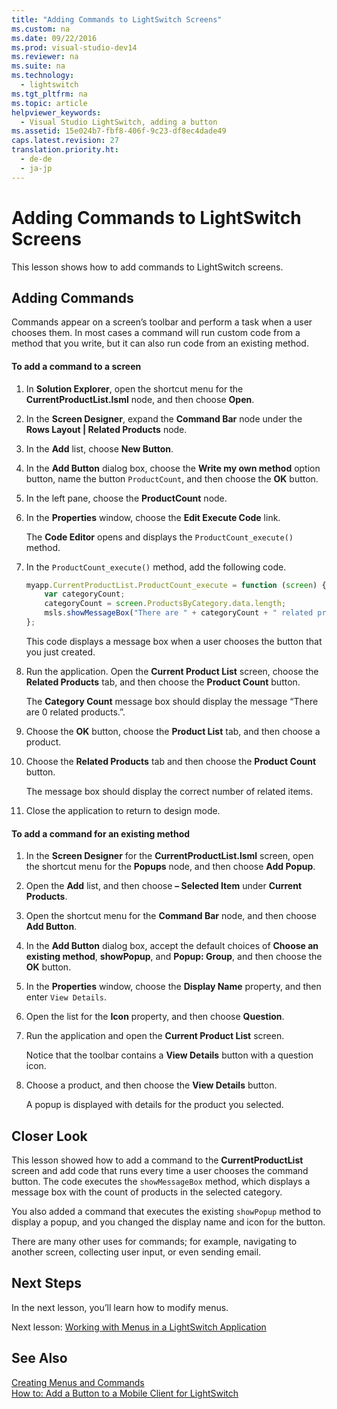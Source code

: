 ```yaml
---
title: "Adding Commands to LightSwitch Screens"
ms.custom: na
ms.date: 09/22/2016
ms.prod: visual-studio-dev14
ms.reviewer: na
ms.suite: na
ms.technology: 
  - lightswitch
ms.tgt_pltfrm: na
ms.topic: article
helpviewer_keywords: 
  - Visual Studio LightSwitch, adding a button
ms.assetid: 15e024b7-fbf8-406f-9c23-df8ec4dade49
caps.latest.revision: 27
translation.priority.ht: 
  - de-de
  - ja-jp
---
```

# Adding Commands to LightSwitch Screens
This lesson shows how to add commands to LightSwitch screens.  
  
## Adding Commands  
 Commands appear on a screen’s toolbar and perform a task when a user chooses them. In most cases a command will run custom code from a method that you write, but it can also run code from an existing method.  
  
#### To add a command to a screen  
  
1.  In **Solution Explorer**, open the shortcut menu for the **CurrentProductList.lsml** node, and then choose **Open**.  
  
2.  In the **Screen Designer**, expand the **Command Bar** node under the **Rows Layout &#124; Related Products** node.  
  
3.  In the **Add** list, choose **New Button**.  
  
4.  In the **Add Button** dialog box, choose the **Write my own method** option button, name the button `ProductCount`, and then choose the **OK** button.  
  
5.  In the left pane, choose the **ProductCount** node.  
  
6.  In the **Properties** window, choose the **Edit Execute Code** link.  
  
     The **Code Editor** opens and displays the `ProductCount_execute()` method.  
  
7.  In the `ProductCount_execute()` method, add the following code.  
  
    ```javascript  
    myapp.CurrentProductList.ProductCount_execute = function (screen) {  
        var categoryCount;  
        categoryCount = screen.ProductsByCategory.data.length;  
        msls.showMessageBox("There are " + categoryCount + " related products.");  
    };  
    ```  
  
     This code displays a message box when a user chooses the button that you just created.  
  
8.  Run the application. Open the **Current Product List** screen, choose the **Related Products** tab, and then choose the **Product Count** button.  
  
     The **Category Count** message box should display the message “There are 0 related products.”.  
  
9. Choose the **OK** button, choose the **Product List** tab, and then choose a product.  
  
10. Choose the **Related Products** tab and then choose the **Product Count** button.  
  
     The message box should display the correct number of related items.  
  
11. Close the application to return to design mode.  
  
#### To add a command for an existing method  
  
1.  In the **Screen Designer** for the **CurrentProductList.lsml** screen, open the shortcut menu for the **Popups** node, and then choose **Add Popup**.  
  
2.  Open the **Add** list, and then choose **– Selected Item** under **Current Products**.  
  
3.  Open the shortcut menu for the **Command Bar** node, and then choose **Add Button**.  
  
4.  In the **Add Button** dialog box, accept the default choices of **Choose an existing method**, **showPopup**, and **Popup: Group**, and then choose the **OK** button.  
  
5.  In the **Properties** window, choose the **Display Name** property, and then enter `View Details`.  
  
6.  Open the list for the **Icon** property, and then choose **Question**.  
  
7.  Run the application and open the **Current Product List** screen.  
  
     Notice that the toolbar contains a **View Details** button with a question icon.  
  
8.  Choose a product, and then choose the **View Details** button.  
  
     A popup is displayed with details for the product you selected.  
  
## Closer Look  
 This lesson showed how to add a command to the **CurrentProductList** screen and add code that runs every time a user chooses the command button. The code executes the `showMessageBox` method, which displays a message box with the count of products in the selected category.  
  
 You also added a command that executes the existing `showPopup` method to display a popup, and you changed the display name and icon for the button.  
  
 There are many other uses for commands; for example, navigating to another screen, collecting user input, or even sending email.  
  
## Next Steps  
 In the next lesson, you’ll learn how to modify menus.  
  
 Next lesson: [Working with Menus in a LightSwitch Application](../vs140/working-with-menus-in-a-lightswitch-application.md)  
  
## See Also  
 [Creating Menus and Commands](../vs140/creating-commands-and-working-with-menus-in-lightswitch.md)   
 [How to: Add a Button to a Mobile Client for LightSwitch](../vs140/how-to--add-a-button-to-a-mobile-client-for-lightswitch.md)
